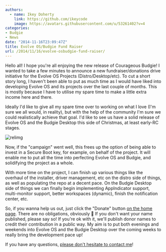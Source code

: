 ```yaml
---
authors:
  - name: Ikey Doherty
    link: https://github.com/ikeycode
    image: https://avatars.githubusercontent.com/u/53261402?v=4
categories:
- Budgie
- News
date: "2014-11-16T23:09:47Z"
title: Evolve OS/Budgie Fund Raiser
url: /2014/11/16/evolve-osbudgie-fund-raiser/
---
```


Hello all! I hope you're all enjoying the new release of Courageous Budgie! I wanted to take a few minutes to announce a new fundraiser/donations drive initiative 
for the Evolve OS Projects (Distro/Desktop/etc). To cut a short story long, I haven't been able to put as much time as I would have liked into developing Evolve OS and its 
projects over the last couple of months. This is mostly because I have to utilise my spare time to make a little extra income here and there.

Ideally I'd like to give all my spare time over to working on what I love (I'm sure we all would, in reality), but with the help of the community I'm sure we could 
realistically achieve that goal. I'd like to see us have a solid release of Evolve OS and the Budgie Desktop this side of Christmas, at least early-RC stages.

![relimg](Budgie-Quirky.png)

Now, if the "campaign" went well, this frees up the option of being able to invest in a Secure Boot key, for example, on behalf of the project. It will enable me to put all 
the time into perfecting Evolve OS and Budgie, and solidifying the project as a whole.

With more time on the project, I can finish up various things like the overhaul of the installer, driver management, etc on the distro side of things, as well as populating 
the repo at a decent pace. On the Budgie Desktop side of things we can finally begin implementing AppIndicator support, multi-monitor support, better workspaces 
(dynamic), finish the notification center, etc.

So, if you wanna help us out, just click the "Donate" button [on the home page](https://solus-project.com/). There are no obligations, obviously 🙂 If you don't 
want your name published, please say so! If you're ok with it, we'll publish donor names to credit their contribution in a public way. My aim is to put both 
evenings and weekends into Evolve OS and the Budgie Desktop over the coming weeks to really bring the development pace up!

If you have any questions, [please don't hesitate to contact me](mailto:ikey.doherty@gmail.com)!
